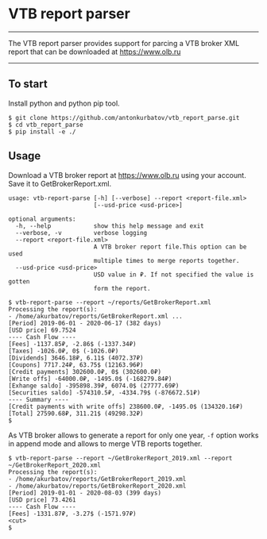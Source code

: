 # VTB report parser

----

The VTB report parser provides support for parcing a VTB broker XML report that
can be downloaded at https://www.olb.ru

----

## To start

Install python and python pip tool.

```
$ git clone https://github.com/antonkurbatov/vtb_report_parse.git
$ cd vtb_report_parse
$ pip install -e ./
```

## Usage

Download a VTB broker report at https://www.olb.ru using your account.
Save it to GetBrokerReport.xml.

```
usage: vtb-report-parse [-h] [--verbose] --report <report-file.xml>
                        [--usd-price <usd-price>]

optional arguments:
  -h, --help            show this help message and exit
  --verbose, -v         verbose logging
  --report <report-file.xml>
                        A VTB broker report file.This option can be used
                        multiple times to merge reports together.
  --usd-price <usd-price>
                        USD value in ₽. If not specified the value is gotten
                        form the report.
```

```
$ vtb-report-parse --report ~/reports/GetBrokerReport.xml
Processing the report(s):
- /home/akurbatov/reports/GetBrokerReport.xml ...
[Period] 2019-06-01 - 2020-06-17 (382 days)
[USD price] 69.7524
---- Cash Flow ----
[Fees] -1137.85₽, -2.86$ (-1337.34₽)
[Taxes] -1026.0₽, 0$ (-1026.0₽)
[Dividends] 3646.18₽, 6.11$ (4072.37₽)
[Coupons] 7717.24₽, 63.75$ (12163.96₽)
[Credit payments] 302600.0₽, 0$ (302600.0₽)
[Write offs] -64000.0₽, -1495.0$ (-168279.84₽)
[Exhange saldo] -395898.39₽, 6074.0$ (27777.69₽)
[Securities saldo] -574310.5₽, -4334.79$ (-876672.51₽)
---- Summary ----
[Credit payments with write offs] 238600.0₽, -1495.0$ (134320.16₽)
[Total] 27590.68₽, 311.21$ (49298.32₽)
$
```

As VTB broker allows to generate a report for only one year, `-f` option
works in append mode and allows to merge VTB reports together.

```
$ vtb-report-parse --report ~/GetBrokerReport_2019.xml --report ~/GetBrokerReport_2020.xml
Processing the report(s):
- /home/akurbatov/reports/GetBrokerReport_2019.xml
- /home/akurbatov/reports/GetBrokerReport_2020.xml
[Period] 2019-01-01 - 2020-08-03 (399 days)
[USD price] 73.4261
---- Cash Flow ----
[Fees] -1331.87₽, -3.27$ (-1571.97₽)
<cut>
$
```

